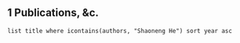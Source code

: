 
## 1 Publications, &c.
```dataview
list title where icontains(authors, "Shaoneng He") sort year asc
```
